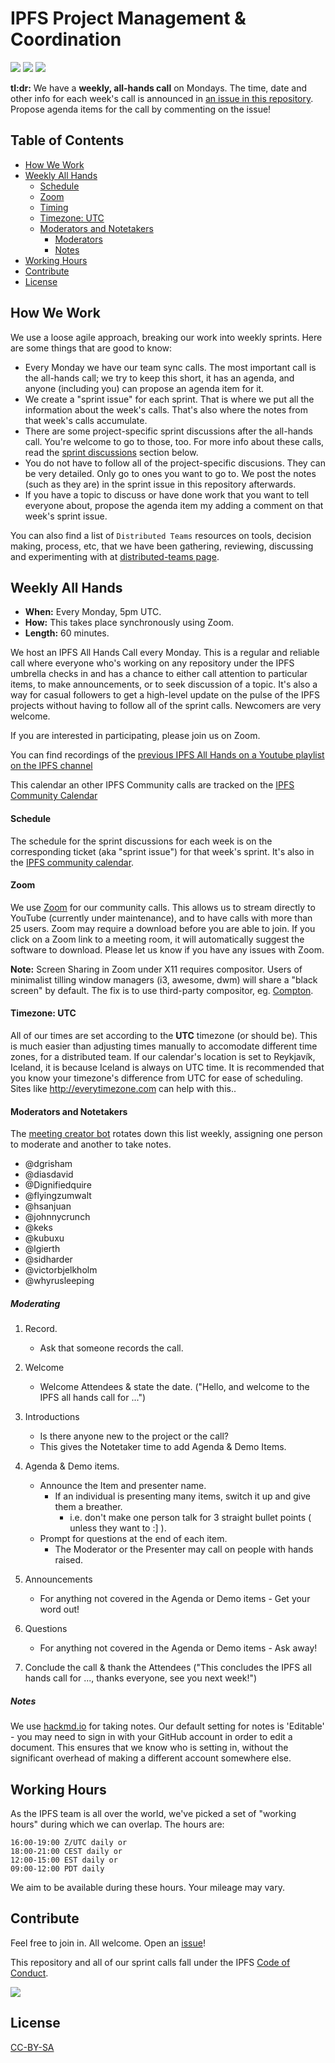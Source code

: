 # IPFS Project Management & Coordination

[![](https://img.shields.io/badge/made%20by-Protocol%20Labs-blue.svg?style=flat-square)](http://ipn.io)
[![](https://img.shields.io/badge/project-IPFS-blue.svg?style=flat-square)](http://ipfs.io/)
[![](https://img.shields.io/badge/freenode-%23ipfs-blue.svg?style=flat-square)](http://webchat.freenode.net/?channels=%23ipfs)

**tl:dr:** We have a **weekly, all-hands call** on Mondays. The time, date and other info for each week's call is announced in [an issue in this repository](https://github.com/ipfs/pm/issues). Propose agenda items for the call by commenting on the issue!

## Table of Contents

- [How We Work](#how-we-work)
- [Weekly All Hands](#weekly-all-hands)
  - [Schedule](#schedule)
  - [Zoom](#zoom)
  - [Timing](#timing)
  - [Timezone: UTC](#timezone-utc)
  - [Moderators and Notetakers](#moderators-and-notetakers)
    - [Moderators](#moderating)
    - [Notes](#notes)
- [Working Hours](#working-hours)
- [Contribute](#contribute)
- [License](#license)

## How We Work

We use a loose agile approach, breaking our work into weekly sprints. Here are some things that are good to know:

- Every Monday we have our team sync calls. The most important call is the all-hands call; we try to keep this short, it has an agenda, and anyone (including you) can propose an agenda item for it.
- We create a "sprint issue" for each sprint. That is where we put all the information about the week's calls. That's also where the notes from that week's calls accumulate.
- There are some project-specific sprint discussions after the all-hands call. You're welcome to go to those, too. For more info about these calls, read the [sprint discussions](#sprint-discussions) section below.
- You do not have to follow all of the project-specific discusions. They can be very detailed. Only go to ones you want to go to. We post the notes (such as they are) in the sprint issue in this repository afterwards.
- If you have a topic to discuss or have done work that you want to tell everyone about, propose the agenda item my adding a comment on that week's sprint issue.

You can also find a list of `Distributed Teams` resources on tools, decision making, process, etc, that we have been gathering, reviewing, discussing and experimenting with at [distributed-teams page](/DISTRIBUTED_TEAMS.md).

## Weekly All Hands

- **When:** Every Monday, 5pm UTC.
- **How:** This takes place synchronously using Zoom.
- **Length:** 60 minutes.

We host an IPFS All Hands Call every Monday. This is a regular and reliable call where everyone who's working on any repository under the IPFS umbrella checks in and has a chance to either call attention to particular items, to make announcements, or to seek discussion of a topic. It's also a way for casual followers to get a high-level update on the pulse of the IPFS projects without having to follow all of the sprint calls. Newcomers are very welcome.

If you are interested in participating, please join us on Zoom.

You can find recordings of the [previous IPFS All Hands on a Youtube playlist on the IPFS channel](https://www.youtube.com/watch?v=hmAniA6g9D0&list=PLuhRWgmPaHtSGRSHdU9dbsukHKlihZZAe)

This calendar an other IPFS Community calls are tracked on the [IPFS Community Calendar](https://github.com/ipfs/community#calendar)

#### Schedule

The schedule for the sprint discussions for each week is on the corresponding ticket (aka "sprint issue") for that week's sprint. It's also in the [IPFS community calendar](https://github.com/ipfs/community#calendar).

#### Zoom

We use [Zoom](http://zoom.us/) for our community calls. This allows us to stream directly to YouTube (currently under maintenance), and to have calls with more than 25 users. Zoom may require a download before you are able to join. If you click on a Zoom link to a meeting room, it will automatically suggest the software to download. Please let us know if you have any issues with Zoom.

**Note:** Screen Sharing in Zoom under X11 requires compositor. Users of minimalist tilling window managers (i3, awesome, dwm)  will share a "black screen" by default. The fix is to use third-party compositor, eg. [Compton](https://github.com/chjj/compton).

#### Timezone: UTC

All of our times are set according to the **UTC** timezone (or should be). This is much easier than adjusting times manually to accomodate different time zones, for a distributed team. If our calendar's location is set to Reykjavík, Iceland, it is because Iceland is always on UTC time. It is recommended that you know your timezone's difference from UTC for ease of scheduling. Sites like http://everytimezone.com can help with this..

#### Moderators and Notetakers

The [meeting creator bot](https://github.com/ipfs/node-github-issue-bot) rotates down this list weekly, assigning one person to moderate and another to take notes.
- @dgrisham
- @diasdavid	
- @Dignifiedquire	
- @flyingzumwalt	
- @hsanjuan	
- @johnnycrunch	
- @keks	
- @kubuxu	
- @lgierth	
- @sidharder	
- @victorbjelkholm	
- @whyrusleeping

##### Moderating

1. Record.
   - Ask that someone records the call.

2. Welcome
   - Welcome Attendees & state the date. ("Hello, and welcome to the IPFS all hands call for ...")

3. Introductions
   - Is there anyone new to the project or the call?
   - This gives the Notetaker time to add Agenda & Demo Items.

4. Agenda & Demo items.
   - Announce the Item and presenter name.
     - If an individual is presenting many items, switch it up and give them a breather.
       - i.e. don't make one person talk for 3 straight bullet points ( unless they want to :] ).
   - Prompt for questions at the end of each item.
     - The Moderator or the Presenter may call on people with hands raised.

5. Announcements
   - For anything not covered in the Agenda or Demo items - Get your word out!

6. Questions
   - For anything not covered in the Agenda or Demo items - Ask away!

7. Conclude the call & thank the Attendees ("This concludes the IPFS all hands call for ..., thanks everyone, see you next week!")

##### Notes

We use [hackmd.io](https://hackmd.io) for taking notes. Our default setting for notes is 'Editable' - you may need to sign in with your GitHub account in order to edit a document. This ensures that we know who is setting in, without the significant overhead of making a different account somewhere else.

## Working Hours

As the IPFS team is all over the world, we've picked a set of "working hours" during which we can overlap. The hours are:

```
16:00-19:00 Z/UTC daily or
18:00-21:00 CEST daily or
12:00-15:00 EST daily or
09:00-12:00 PDT daily
```

We aim to be available during these hours. Your mileage may vary.

## Contribute

Feel free to join in. All welcome. Open an [issue](https://github.com/ipfs/pm/issues)!

This repository and all of our sprint calls fall under the IPFS [Code of Conduct](https://github.com/ipfs/community/blob/master/code-of-conduct.md).

[![](https://cdn.rawgit.com/jbenet/contribute-ipfs-gif/master/img/contribute.gif)](https://github.com/ipfs/community/blob/master/contributing.md)

## License

[CC-BY-SA](LICENSE)
